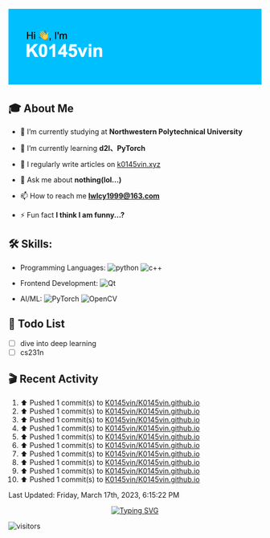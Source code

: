 ![](https://github.com/K0145vin/K0145vin/blob/main/header.png)

## :mortar_board: About Me

- 🔭 I’m currently studying at **Northwestern Polytechnical University**

- 🌱 I’m currently learning **d2l、PyTorch**

- 📝 I regularly write articles on [k0145vin.xyz](k0145vin.xyz)

- 💬 Ask me about **nothing(lol...)**

- 📫 How to reach me **lwlcy1999@163.com**

- ⚡ Fun fact **I think I am funny...?**

<h2 align="left"> 🛠 Skills:</h3>

- Programming Languages: ![python](https://img.shields.io/badge/-Python-333333?style=flat&logo=python&logoColor=3776AB) ![c++](https://img.shields.io/badge/-C++-333333?style=flat&logo=cplusplus&logoColor=00599C)
 
- Frontend Development: ![Qt](https://img.shields.io/badge/-Qt-333333?style=flat&logo=qt&logoColor=41CD52)

- AI/ML: ![PyTorch](https://img.shields.io/badge/-PyTorch-333333?style=flat&logo=pytorch&logoColor=EE4C2C) ![OpenCV](https://img.shields.io/badge/-OpenCV-333333?style=flat&logo=opencv&logoColor=5C3EE8)

## :calendar: Todo List

- [ ] dive into deep learning
- [ ] cs231n

## :clapper: Recent Activity

<!--RECENT_ACTIVITY:start-->
1. ⬆️ Pushed 1 commit(s) to [K0145vin/K0145vin.github.io](https://github.com/K0145vin/K0145vin.github.io)
2. ⬆️ Pushed 1 commit(s) to [K0145vin/K0145vin.github.io](https://github.com/K0145vin/K0145vin.github.io)
3. ⬆️ Pushed 1 commit(s) to [K0145vin/K0145vin.github.io](https://github.com/K0145vin/K0145vin.github.io)
4. ⬆️ Pushed 1 commit(s) to [K0145vin/K0145vin.github.io](https://github.com/K0145vin/K0145vin.github.io)
5. ⬆️ Pushed 1 commit(s) to [K0145vin/K0145vin.github.io](https://github.com/K0145vin/K0145vin.github.io)
6. ⬆️ Pushed 1 commit(s) to [K0145vin/K0145vin.github.io](https://github.com/K0145vin/K0145vin.github.io)
7. ⬆️ Pushed 1 commit(s) to [K0145vin/K0145vin.github.io](https://github.com/K0145vin/K0145vin.github.io)
8. ⬆️ Pushed 1 commit(s) to [K0145vin/K0145vin.github.io](https://github.com/K0145vin/K0145vin.github.io)
9. ⬆️ Pushed 1 commit(s) to [K0145vin/K0145vin.github.io](https://github.com/K0145vin/K0145vin.github.io)
10. ⬆️ Pushed 1 commit(s) to [K0145vin/K0145vin.github.io](https://github.com/K0145vin/K0145vin.github.io)
<!--RECENT_ACTIVITY:end-->

<!--RECENT_ACTIVITY:last_update-->
Last Updated: Friday, March 17th, 2023, 6:15:22 PM
<!--RECENT_ACTIVITY:last_update_end-->

<div align="center"><a href="https://git.io/typing-svg"><img src="https://readme-typing-svg.demolab.com?font=Courier+Prime&pause=1000&center=true&vCenter=true&width=270&lines=Think+twice%2C+code+once" alt="Typing SVG" /></a></div>

![visitors](https://visitor-badge.glitch.me/badge?page_id=K0145vin.K0145vin&left_color=black&right_color=blue)


<!--
**K0145vin/K0145vin** is a ✨ _special_ ✨ repository because its `README.md` (this file) appears on your GitHub profile.

Here are some ideas to get you started:

- 🔭 I’m currently working on ...
- 🌱 I’m currently learning ...
- 👯 I’m looking to collaborate on ...
- 🤔 I’m looking for help with ...
- 💬 Ask me about ...
- 📫 How to reach me: ...
- 😄 Pronouns: ...
- ⚡ Fun fact: ...
-->


